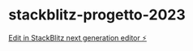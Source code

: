 # stackblitz-progetto-2023

[Edit in StackBlitz next generation editor ⚡️](https://stackblitz.com/~/github.com//stackblitz-progetto-2023)